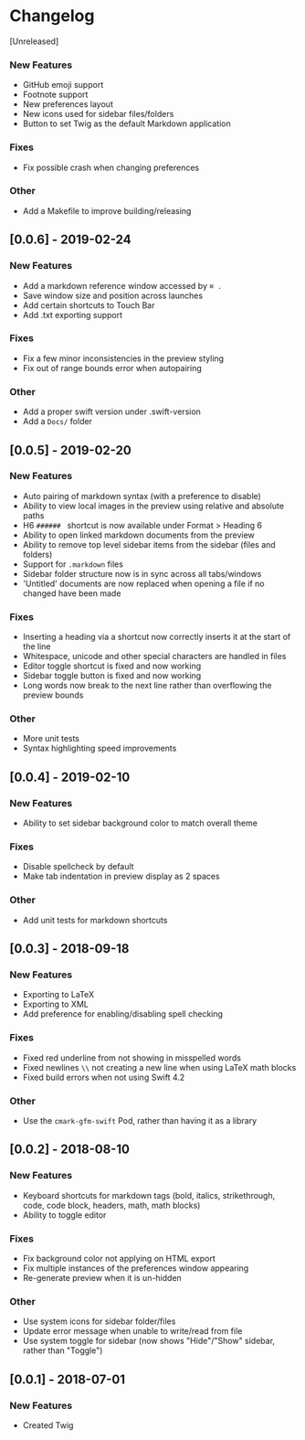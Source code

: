 # Changelog

[Unreleased]
### New Features
- GitHub emoji support
- Footnote support
- New preferences layout
- New icons used for sidebar files/folders
- Button to set Twig as the default Markdown application

### Fixes
- Fix possible crash when changing preferences

### Other
- Add a Makefile to improve building/releasing

## [0.0.6] - 2019-02-24
### New Features
- Add a markdown reference window accessed by `⌘ .`
- Save window size and position across launches
- Add certain shortcuts to Touch Bar
- Add .txt exporting support

### Fixes
- Fix a few minor inconsistencies in the preview styling
- Fix out of range bounds error when autopairing

### Other
- Add a proper swift version under .swift-version
- Add a `Docs/` folder

## [0.0.5] - 2019-02-20
### New Features
- Auto pairing of markdown syntax (with a preference to disable)
- Ability to view local images in the preview using relative and absolute paths
- H6 `###### ` shortcut is now available under Format > Heading 6
- Ability to open linked markdown documents from the preview
- Ability to remove top level sidebar items from the sidebar (files and folders)
- Support for `.markdown` files
- Sidebar folder structure now is in sync across all tabs/windows
- 'Untitled' documents are now replaced when opening a file if no changed have been made

### Fixes
- Inserting a heading via a shortcut now correctly inserts it at the start of the line
- Whitespace, unicode and other special characters are handled in files
- Editor toggle shortcut is fixed and now working
- Sidebar toggle button is fixed and now working
- Long words now break to the next line rather than overflowing the preview bounds

### Other
- More unit tests
- Syntax highlighting speed improvements

## [0.0.4] - 2019-02-10
### New Features
- Ability to set sidebar background color to match overall theme

### Fixes
- Disable spellcheck by default
- Make tab indentation in preview display as 2 spaces

### Other
- Add unit tests for markdown shortcuts

## [0.0.3] - 2018-09-18
### New Features
- Exporting to LaTeX
- Exporting to XML
- Add preference for enabling/disabling spell checking

### Fixes
- Fixed red underline from not showing in misspelled words
- Fixed newlines `\\` not creating a new line when using LaTeX math blocks
- Fixed build errors when not using Swift 4.2

### Other
- Use the `cmark-gfm-swift` Pod, rather than having it as a library

## [0.0.2] - 2018-08-10
### New Features
- Keyboard shortcuts for markdown tags (bold, italics, strikethrough, code, code block, headers, math, math blocks)
- Ability to toggle editor

### Fixes
- Fix background color not applying on HTML export
- Fix multiple instances of the preferences window appearing
- Re-generate preview when it is un-hidden

### Other
- Use system icons for sidebar folder/files
- Update error message when unable to write/read from file
- Use system toggle for sidebar (now shows "Hide"/"Show" sidebar, rather than "Toggle")

## [0.0.1] - 2018-07-01
### New Features
- Created Twig
